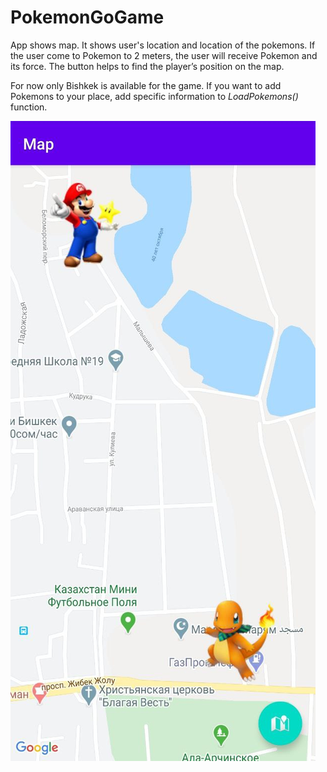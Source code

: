 # PokemonGoGame

App shows map. It shows user's location and location of the pokemons.
If the user come to Pokemon to 2 meters, the user will receive Pokemon and its force. The button helps to find the player’s position on the map.

For now only Bishkek is available for the game.
If you want to add Pokemons to your place, add specific information to <i>LoadPokemons()</i> function. 

                                                                                                                
![alt text](https://github.com/Naramig/PokemonGoGame/blob/master/photo5440847880786128252.jpg?raw=true)
